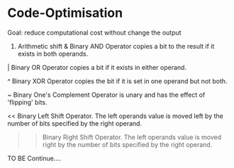 # Code-Optimisation
Goal: reduce computational cost without change the output

1. Arithmetic shift
  &	Binary AND Operator copies a bit to the result if it exists in both operands.
  
  |	Binary OR Operator copies a bit if it exists in either operand.
  
  ^	Binary XOR Operator copies the bit if it is set in one operand but not both.
  
  ~	Binary One's Complement Operator is unary and has the effect of 'flipping' bits.
  
  <<	Binary Left Shift Operator. The left operands value is moved left by the number of bits specified by the right operand.
  
  >>	Binary Right Shift Operator. The left operands value is moved right by the number of bits specified by the right operand.
  
TO BE Continue....
